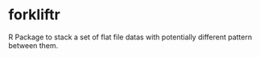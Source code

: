 # forkliftr
R Package to stack a set of flat file datas with potentially different pattern between them.
